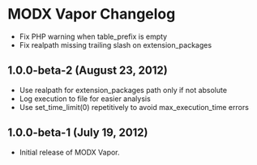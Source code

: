 # MODX Vapor Changelog

- Fix PHP warning when table_prefix is empty
- Fix realpath missing trailing slash on extension_packages

## 1.0.0-beta-2 (August 23, 2012)

- Use realpath for extension_packages path only if not absolute
- Log execution to file for easier analysis
- Use set_time_limit(0) repetitively to avoid max_execution_time errors

## 1.0.0-beta-1 (July 19, 2012)

- Initial release of MODX Vapor.
